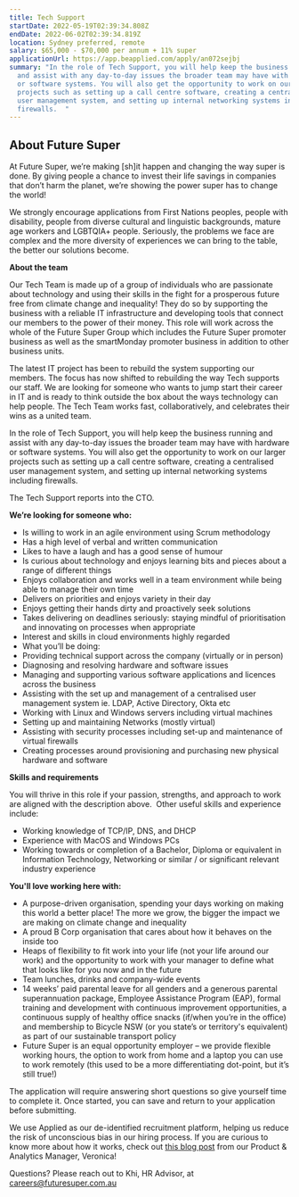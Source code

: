 ```yaml
---
title: Tech Support
startDate: 2022-05-19T02:39:34.808Z
endDate: 2022-06-02T02:39:34.819Z
location: Sydney preferred, remote
salary: $65,000 - $70,000 per annum + 11% super
applicationUrl: https://app.beapplied.com/apply/an072sejbj
summary: "In the role of Tech Support, you will help keep the business running
  and assist with any day-to-day issues the broader team may have with hardware
  or software systems. You will also get the opportunity to work on our larger
  projects such as setting up a call centre software, creating a centralised
  user management system, and setting up internal networking systems including
  firewalls.  "
---
```


## About Future Super

At Future Super, we’re making \[sh]it happen and changing the way super is done. By giving people a chance to invest their life savings in companies that don’t harm the planet, we’re showing the power super has to change the world!

We strongly encourage applications from First Nations peoples, people with disability, people from diverse cultural and linguistic backgrounds, mature age workers and LGBTQIA+ people. Seriously, the problems we face are complex and the more diversity of experiences we can bring to the table, the better our solutions become.

**About the team**

Our Tech Team is made up of a group of individuals who are passionate about technology and using their skills in the fight for a prosperous future free from climate change and inequality! They do so by supporting the business with a reliable IT infrastructure and developing tools that connect our members to the power of their money. This role will work across the whole of the Future Super Group which includes the Future Super promoter business as well as the smartMonday promoter business in addition to other business units.

The latest IT project has been to rebuild the system supporting our members. The focus has now shifted to rebuilding the way Tech supports our staff. We are looking for someone who wants to jump start their career in IT and is ready to think outside the box about the ways technology can help people. The Tech Team works fast, collaboratively, and celebrates their wins as a united team.

In the role of Tech Support, you will help keep the business running and assist with any day-to-day issues the broader team may have with hardware or software systems. You will also get the opportunity to work on our larger projects such as setting up a call centre software, creating a centralised user management system, and setting up internal networking systems including firewalls.

The Tech Support reports into the CTO.

**We’re looking for someone who:**

- Is willing to work in an agile environment using Scrum methodology
- Has a high level of verbal and written communication
- Likes to have a laugh and has a good sense of humour
- Is curious about technology and enjoys learning bits and pieces about a range of different things
- Enjoys collaboration and works well in a team environment while being able to manage their own time
- Delivers on priorities and enjoys variety in their day
- Enjoys getting their hands dirty and proactively seek solutions
- Takes delivering on deadlines seriously: staying mindful of prioritisation and innovating on processes when appropriate
- Interest and skills in cloud environments highly regarded
- What you’ll be doing:
- Providing technical support across the company (virtually or in person)
- Diagnosing and resolving hardware and software issues
- Managing and supporting various software applications and licences across the business
- Assisting with the set up and management of a centralised user management system ie. LDAP, Active Directory, Okta etc
- Working with Linux and Windows servers including virtual machines
- Setting up and maintaining Networks (mostly virtual)
- Assisting with security processes including set-up and maintenance of virtual firewalls
- Creating processes around provisioning and purchasing new physical hardware and software

**Skills and requirements**

You will thrive in this role if your passion, strengths, and approach to work are aligned with the description above.  Other useful skills and experience include:

- Working knowledge of TCP/IP, DNS, and DHCP
- Experience with MacOS and Windows PCs
- Working towards or completion of a Bachelor, Diploma or equivalent in Information Technology, Networking or similar / or significant relevant industry experience

**You'll love working here with:**

- A purpose-driven organisation, spending your days working on making this world a better place! The more we grow, the bigger the impact we are making on climate change and inequality
- A proud B Corp organisation that cares about how it behaves on the inside too
- Heaps of flexibility to fit work into your life (not your life around our work) and the opportunity to work with your manager to define what that looks like for you now and in the future
- Team lunches, drinks and company-wide events
- 14 weeks’ paid parental leave for all genders and a generous parental superannuation package, Employee Assistance Program (EAP), formal training and development with continuous improvement opportunities, a continuous supply of healthy office snacks (if/when you’re in the office) and membership to Bicycle NSW (or you state’s or territory's equivalent) as part of our sustainable transport policy
- Future Super is an equal opportunity employer – we provide flexible working hours, the option to work from home and a laptop you can use to work remotely (this used to be a more differentiating dot-point, but it’s still true!)

The application will require answering short questions so give yourself time to complete it. Once started, you can save and return to your application before submitting.

We use Applied as our de-identified recruitment platform, helping us reduce the risk of unconscious bias in our hiring process. If you are curious to know more about how it works, check out [this blog post](https://www.linkedin.com/pulse/how-de-identified-recruitment-improving-diversity-our-veronica/?trackingId=0MnwcX%2BBRQSOTl0oogaIbA%3D%3D) from our Product & Analytics Manager, Veronica!

Questions? Please reach out to Khi, HR Advisor, at careers@futuresuper.com.au
